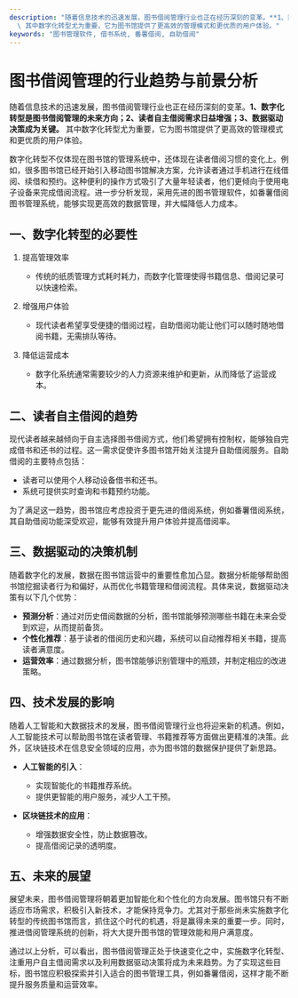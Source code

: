 ```yaml
---
description: "随着信息技术的迅速发展，图书借阅管理行业也正在经历深刻的变革。**1、数字化转型是图书借阅管理的未来方向；2、读者自主借阅需求日益增强；3、数据驱动决策成为关键。**\
  \ 其中数字化转型尤为重要，它为图书馆提供了更高效的管理模式和更优质的用户体验。"
keywords: "图书管理软件, 借书系统, 番薯借阅, 自助借阅"
---
```

# 图书借阅管理的行业趋势与前景分析

随着信息技术的迅速发展，图书借阅管理行业也正在经历深刻的变革。**1、数字化转型是图书借阅管理的未来方向；2、读者自主借阅需求日益增强；3、数据驱动决策成为关键。** 其中数字化转型尤为重要，它为图书馆提供了更高效的管理模式和更优质的用户体验。

数字化转型不仅体现在图书馆的管理系统中，还体现在读者借阅习惯的变化上。例如，很多图书馆已经开始引入移动图书馆解决方案，允许读者通过手机进行在线借阅、续借和预约。这种便利的操作方式吸引了大量年轻读者，他们更倾向于使用电子设备来完成借阅流程。进一步分析发现，采用先进的图书管理软件，如番薯借阅图书管理系统，能够实现更高效的数据管理，并大幅降低人力成本。

## **一、数字化转型的必要性**

1. 提高管理效率
   - 传统的纸质管理方式耗时耗力，而数字化管理使得书籍信息、借阅记录可以快速检索。
   
2. 增强用户体验
   - 现代读者希望享受便捷的借阅过程，自助借阅功能让他们可以随时随地借阅书籍，无需排队等待。

3. 降低运营成本
   - 数字化系统通常需要较少的人力资源来维护和更新，从而降低了运营成本。

## **二、读者自主借阅的趋势**

现代读者越来越倾向于自主选择图书借阅方式，他们希望拥有控制权，能够独自完成借书和还书的过程。这一需求促使许多图书馆开始关注提升自助借阅服务。自助借阅的主要特点包括：

- 读者可以使用个人移动设备借书和还书。
- 系统可提供实时查询和书籍预约功能。
  
为了满足这一趋势，图书馆应考虑投资于更先进的借阅系统，例如番薯借阅系统，其自助借阅功能深受欢迎，能够有效提升用户体验并提高借阅率。

## **三、数据驱动的决策机制**

随着数字化的发展，数据在图书馆运营中的重要性愈加凸显。数据分析能够帮助图书馆挖掘读者行为和偏好，从而优化书籍管理和借阅流程。具体来说，数据驱动决策有以下几个优势：

- **预测分析**：通过对历史借阅数据的分析，图书馆能够预测哪些书籍在未来会受到欢迎，从而提前备货。
- **个性化推荐**：基于读者的借阅历史和兴趣，系统可以自动推荐相关书籍，提高读者满意度。
- **运营效率**：通过数据分析，图书馆能够识别管理中的瓶颈，并制定相应的改进策略。

## **四、技术发展的影响**

随着人工智能和大数据技术的发展，图书借阅管理行业也将迎来新的机遇。例如，人工智能技术可以帮助图书馆在读者管理、书籍推荐等方面做出更精准的决策。此外，区块链技术在信息安全领域的应用，亦为图书馆的数据保护提供了新思路。

- **人工智能的引入**：
  - 实现智能化的书籍推荐系统。
  - 提供更智能的用户服务，减少人工干预。
  
- **区块链技术的应用**：
  - 增强数据安全性，防止数据篡改。
  - 提高借阅记录的透明度。

## **五、未来的展望**

展望未来，图书借阅管理将朝着更加智能化和个性化的方向发展。图书馆只有不断适应市场需求，积极引入新技术，才能保持竞争力。尤其对于那些尚未实施数字化转型的传统图书馆而言，抓住这个时代的机遇，将是赢得未来的重要一步。同时，推进借阅管理系统的创新，将大大提升图书馆的管理效能和用户满意度。

通过以上分析，可以看出，图书借阅管理正处于快速变化之中，实施数字化转型、注重用户自主借阅需求以及利用数据驱动决策将成为未来趋势。为了实现这些目标，图书馆应积极探索并引入适合的图书管理工具，例如番薯借阅，这样才能不断提升服务质量和运营效率。
